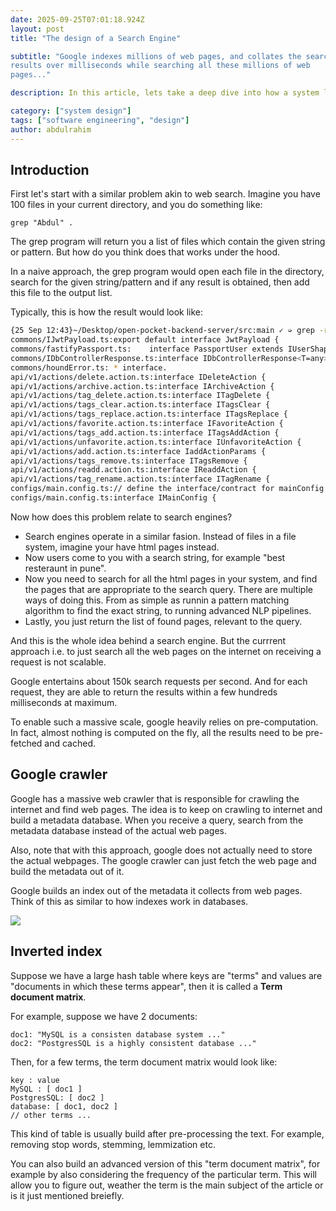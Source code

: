 ```yaml
---
date: 2025-09-25T07:01:18.924Z
layout: post
title: "The design of a Search Engine"

subtitle: "Google indexes millions of web pages, and collates the search
results over milliseconds while searching all these millions of web
pages..."

description: In this article, lets take a deep dive into how a system like google search actually works

category: ["system design"]
tags: ["software engineering", "design"]
author: abdulrahim
---
```


## Introduction

First let's start with a similar problem akin to web search. Imagine you
have 100 files in your current directory, and you do something like:

```
grep "Abdul" .
```

The grep program will return you a list of files which contain the given
string or pattern. But how do you think does that works under the hood.

In a naive approach, the grep program would open each file in the
directory, search for the given string/pattern and if any result is
obtained, then add this file to the output list.

Typically, this is how the result would look like:

```bash
{25 Sep 12:43}~/Desktop/open-pocket-backend-server/src:main ✓ ➭ grep -r "interface"
commons/IJwtPayload.ts:export default interface JwtPayload {
commons/fastifyPassport.ts:    interface PassportUser extends IUserShape {}
commons/IDbControllerResponse.ts:interface IDbControllerResponse<T=any> {
commons/houndError.ts: * interface.
api/v1/actions/delete.action.ts:interface IDeleteAction {
api/v1/actions/archive.action.ts:interface IArchiveAction {
api/v1/actions/tag_delete.action.ts:interface ITagDelete {
api/v1/actions/tags_clear.action.ts:interface ITagsClear {
api/v1/actions/tags_replace.action.ts:interface ITagsReplace {
api/v1/actions/favorite.action.ts:interface IFavoriteAction {
api/v1/actions/tags_add.action.ts:interface ITagsAddAction {
api/v1/actions/unfavorite.action.ts:interface IUnfavoriteAction {
api/v1/actions/add.action.ts:interface IaddActionParams {
api/v1/actions/tags_remove.ts:interface ITagsRemove {
api/v1/actions/readd.action.ts:interface IReaddAction {
api/v1/actions/tag_rename.action.ts:interface ITagRename {
configs/main.config.ts:// define the interface/contract for mainConfig
configs/main.config.ts:interface IMainConfig {
```

Now how does this problem relate to search engines?

- Search engines operate in a similar fasion. Instead of files in a file
  system, imagine your have html pages instead.
- Now users come to you with a search string, for example "best
  resteraunt in pune".
- Now you need to search for all the html pages in your system, and find
  the pages that are appropriate to the search query. There are multiple
  ways of doing this. From as simple as runnin a pattern matching
  algorithm to find the exact string, to running advanced NLP pipelines.
- Lastly, you just return the list of found pages, relevant to the
  query. 

And this is the whole idea behind a search engine. But the currrent
approach i.e. to just search all the web pages on the internet on
receiving a request is not scalable.

Google entertains about 150k search requests per second. And for each
request, they are able to return the results within a few hundreds
milliseconds at maximum.

To enable such a massive scale, google heavily relies on
pre-computation. In fact, almost nothing is computed on the fly, all the
results need to be pre-fetched and cached.

## Google crawler

Google has a massive web crawler that is responsible for crawling the
internet and find web pages. The idea is to keep on crawling to internet
and build a metadata database.  When you receive a query, search from
the metadata database instead of the actual web pages.

Also, note that with this approach, google does not actually need to
store the actual webpages. The google crawler can just fetch the web
page and build the metadata out of it.

Google builds an index out of the metadata it collects from web pages.
Think of this as similar to how indexes work in databases.

![](https://i.ibb.co/67Ty8Ggd/Screenshot-from-2025-09-25-13-27-27.png)

## Inverted index

Suppose we have a large hash table where keys are "terms" and values are
"documents in which these terms appear", then it is called a **Term
document matrix**.

For example, suppose we have 2 documents:

```
doc1: "MySQL is a consisten database system ..."
doc2: "PostgresSQL is a highly consistent database ..."
```

Then, for a few terms, the term document matrix would look like:

```
key : value
MySQL : [ doc1 ]
PostgresSQL: [ doc2 ]
database: [ doc1, doc2 ]
// other terms ...
```

This kind of table is usually build after pre-processing the text. For
example, removing stop words, stemming, lemmization etc.

You can also build an advanced version of this "term document matrix",
for example by also considering the frequency of the particular term.
This will allow you to figure out, weather the term is the main subject
of the article or is it just mentioned breiefly.
